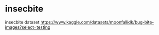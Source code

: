# insecbite
insecbite dataset
https://www.kaggle.com/datasets/moonfallidk/bug-bite-images?select=testing
